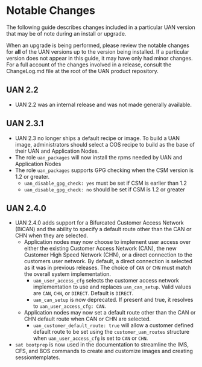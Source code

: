 # Notable Changes

The following guide describes changes included in a particular UAN version that may be of note during an install or upgrade.

When an upgrade is being performed, please review the notable changes for **all** of the UAN versions up to the version being installed. If a particular version does not appear in this guide, it may have only had minor changes. For a full account of the changes involved in a release, consult the ChangeLog.md file at the root of the UAN product repository.

## UAN 2.2

* UAN 2.2 was an internal release and was not made generally available.

## UAN 2.3.1

* UAN 2.3 no longer ships a default recipe or image. To build a UAN image, administrators should select a COS recipe to build as the base of their UAN and Application Nodes.
* The role `uan_packages` will now install the rpms needed by UAN and Application Nodes
* The role `uan_packages` supports GPG checking when the CSM version is 1.2 or greater.
  * `uan_disable_gpg_check: yes` must be set if CSM is earlier than 1.2
  * `uan_disable_gpg_check: no` should be set if CSM is 1.2 or greater

## UAN 2.4.0

* UAN 2.4.0 adds support for a Bifurcated Customer Access Network \(BiCAN\) and the ability to specify a default route other than the CAN or CHN when they are selected.  
  * Application nodes may now choose to implement user access over either the existing Customer Access Network \(CAN\), the new Customer High Speed Network \(CHN\), or a direct connection to the customers user network.  By default, a direct connection is selected as it was in previous releases.  The choice of `CAN` or `CHN` must match the overall system implementation.
    * `uan_user_access_cfg` selects the customer access network implementation to use and replaces `uan_can_setup`.  Valid values are `CAN`, `CHN`, or `DIRECT`.  Default is `DIRECT`.
    * `uan_can_setup` is now deprecated.  If present and true, it resolves to `uan_user_access_cfg: CAN`.
  * Application nodes may now set a default route other than the CAN or CHN default route when CAN or CHN are selected.
    * `uan_customer_default_route: true` will allow a customer defined default route to be set using the `customer_uan_routes` structure when `uan_user_access_cfg` is set to `CAN` or `CHN`.
* `sat bootprep` is now used in the documentation to streamline the IMS, CFS, and BOS commands to create and customize images and creating sessiontemplates.
